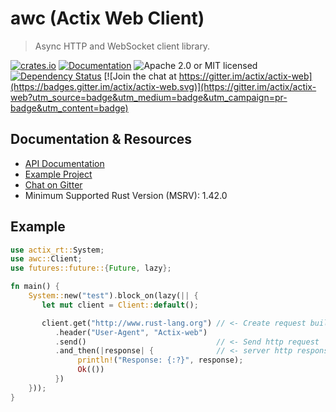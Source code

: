 # awc (Actix Web Client)

> Async HTTP and WebSocket client library.

[![crates.io](https://img.shields.io/crates/v/awc?label=latest)](https://crates.io/crates/awc)
[![Documentation](https://docs.rs/awc/badge.svg?version=2.0.1)](https://docs.rs/awc/2.0.1)
![Apache 2.0 or MIT licensed](https://img.shields.io/crates/l/awc)
[![Dependency Status](https://deps.rs/crate/awc/2.0.1/status.svg)](https://deps.rs/crate/awc/2.0.1)
[![Join the chat at https://gitter.im/actix/actix-web](https://badges.gitter.im/actix/actix-web.svg)](https://gitter.im/actix/actix-web?utm_source=badge&utm_medium=badge&utm_campaign=pr-badge&utm_content=badge)

## Documentation & Resources

- [API Documentation](https://docs.rs/awc/2.0.1)
- [Example Project](https://github.com/actix/examples/tree/HEAD/awc_https)
- [Chat on Gitter](https://gitter.im/actix/actix-web)
- Minimum Supported Rust Version (MSRV): 1.42.0

## Example

```rust
use actix_rt::System;
use awc::Client;
use futures::future::{Future, lazy};

fn main() {
    System::new("test").block_on(lazy(|| {
       let mut client = Client::default();

       client.get("http://www.rust-lang.org") // <- Create request builder
          .header("User-Agent", "Actix-web")
          .send()                             // <- Send http request
          .and_then(|response| {              // <- server http response
               println!("Response: {:?}", response);
               Ok(())
          })
    }));
}
```
